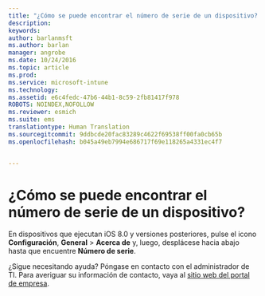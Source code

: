 ```yaml
---
title: "¿Cómo se puede encontrar el número de serie de un dispositivo? | Microsoft Intune"
description: 
keywords: 
author: barlanmsft
ms.author: barlan
manager: angrobe
ms.date: 10/24/2016
ms.topic: article
ms.prod: 
ms.service: microsoft-intune
ms.technology: 
ms.assetid: e6c4fedc-47b6-44b1-8c59-2fb81417f978
ROBOTS: NOINDEX,NOFOLLOW
ms.reviewer: esmich
ms.suite: ems
translationtype: Human Translation
ms.sourcegitcommit: 9ddbcde20fac83289c4622f69538ff00fa0cb65b
ms.openlocfilehash: b045a49eb7994e686717f69e118265a4331ec4f7


---
```



# <a name="how-do-i-find-the-serial-number-on-my-device"></a>¿Cómo se puede encontrar el número de serie de un dispositivo?

En dispositivos que ejecutan iOS 8.0 y versiones posteriores, pulse el icono **Configuración**, **General** > **Acerca de** y, luego, desplácese hacia abajo hasta que encuentre **Número de serie**.

¿Sigue necesitando ayuda? Póngase en contacto con el administrador de TI. Para averiguar su información de contacto, vaya al [sitio web del portal de empresa](http://portal.manage.microsoft.com).





<!--HONumber=Nov16_HO1-->


